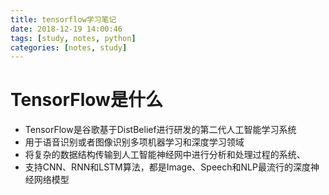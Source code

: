 ```yaml
---
title: tensorflow学习笔记
date: 2018-12-19 14:00:46
tags: [study, notes, python]
categories: [notes, study]
---
```


# TensorFlow是什么

- TensorFlow是谷歌基于DistBelief进行研发的第二代人工智能学习系统
- 用于语音识别或者图像识别多项机器学习和深度学习领域
- 将复杂的数据结构传输到人工智能神经网中进行分析和处理过程的系统、
- 支持CNN、RNN和LSTM算法，都是Image、Speech和NLP最流行的深度神经网络模型
